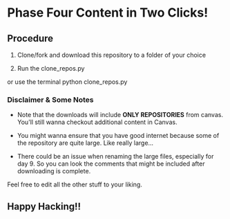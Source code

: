 # Phase Four Content in Two Clicks!

## Procedure 

1. Clone/fork and download this repository to a folder of your choice



2. Run the clone_repos.py 


or use the terminal python clone_repos.py


### Disclaimer & Some Notes

* Note that the downloads will include __ONLY REPOSITORIES__ from canvas. You'll still wanna checkout additional content in Canvas.


* You might wanna ensure that you have good internet because some of the repository are quite large. Like really large... 


* There could be an issue when renaming the large files, especially for day 9. So you can look the comments that might be included after downloading is complete. 

Feel free to edit all the other stuff to your liking.

## __Happy Hacking!!__